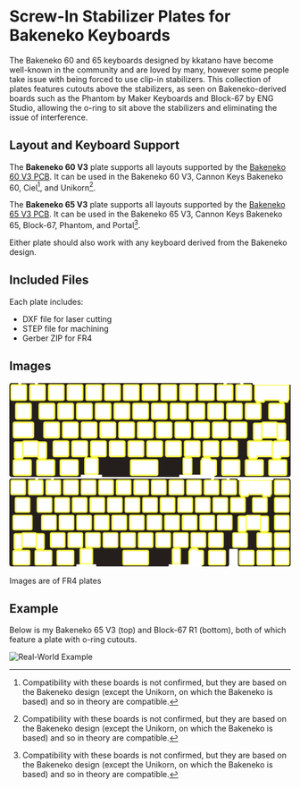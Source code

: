 # Screw-In Stabilizer Plates for Bakeneko Keyboards

The Bakeneko 60 and 65 keyboards designed by kkatano have become well-known in the community and are loved by many, however some people take issue with being forced to use clip-in stabilizers. This collection of plates features cutouts above the stabilizers, as seen on Bakeneko-derived boards such as the Phantom by Maker Keyboards and Block-67 by ENG Studio, allowing the o-ring to sit above the stabilizers and eliminating the issue of interference.

## Layout and Keyboard Support

The **Bakeneko 60 V3** plate supports all layouts supported by the [Bakeneko 60 V3 PCB](https://github.com/kkatano/bakeneko-60). It can be used in the Bakeneko 60 V3, Cannon Keys Bakeneko 60, Ciel[^confirm], and Unikorn[^confirm].

The **Bakeneko 65 V3** plate supports all layouts supported by the [Bakeneko 65 V3 PCB](https://github.com/kkatano/bakeneko-65). It can be used in the Bakeneko 65 V3, Cannon Keys Bakeneko 65, Block-67, Phantom, and Portal[^confirm].

Either plate should also work with any keyboard derived from the Bakeneko design.

[^confirm]: Compatibility with these boards is not confirmed, but they are based on the Bakeneko design (except the Unikorn, on which the Bakeneko is based) and so in theory are compatible.

## Included Files

Each plate includes:

- DXF file for laser cutting
- STEP file for machining
- Gerber ZIP for FR4

## Images

![Bakeneko 60 V3](/Images/60V3.png)
![Bakeneko 65 V3](/Images/65V3.png)

Images are of FR4 plates

## Example

Below is my Bakeneko 65 V3 (top) and Block-67 R1 (bottom), both of which feature a plate with o-ring cutouts.

![Real-World Example](/Images/example.jpg)